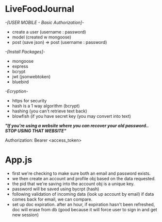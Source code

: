 # LiveFoodJournal



*-[USER MOBILE - Basic Authorization]-*
- create a user (username : password)
- model (created w mongoose)
- post (save json) => post (username : password)



*-[Install Packages]-*
- mongoose
- express
- bcrypt
- jwt (jsonwebtoken)
- bluebird



*-Ecryption-*
- https for security
- hash is a 1 way algorithm (bcrypt)
- hashing (you can't retrieve text back)
- blowfish (if you have secret key (you may convert into text)



***"If you're using a website where you can recover your old password.. STOP USING THAT WEBSITE"***



Authorization: Bearer <access_token>



# App.js

- first we're checking to make sure both an email and password exists.
- we then create an account and profile obj based on the data requested.
- the pid that we're saving into the account obj is a unique key.
- password will be saved using bycrpt (hash)
- following validation of incoming data (look up account by email) if data comes back for email, we can compare.
- set up doc expiration. after an hour, if expiration hasn't been refreshed, doc will erase from db (good because it will force user to sign in and get new session)
